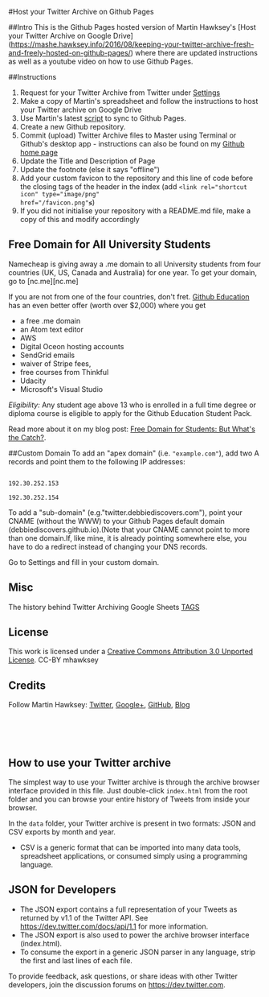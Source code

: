 #Host your Twitter Archive on Github Pages


##Intro
This is the Github Pages hosted version of Martin Hawksey's [Host your Twitter Archive on Google Drive]  (https://mashe.hawksey.info/2016/08/keeping-your-twitter-archive-fresh-and-freely-hosted-on-github-pages/) where there are updated instructions as well as a youtube video on how to use Github Pages.

##Instructions
1. Request for your Twitter Archive from Twitter under [Settings](https://twitter.com/settings/account#tweet_export)
2. Make a copy of Martin's spreadsheet and follow the instructions to host your Twitter archive on Google Drive
3. Use Martin's latest [script](https://script.google.com/macros/s/AKfycbzbBwpWfqL4VMy9DYmaEaqZucGlXK6yKKEZWFqPzG6o0AKC2OjR/exec) to sync to Github Pages.
4. Create a new Github repository.
5. Commit (upload) Twitter Archive files to Master using Terminal or Github's desktop app - instructions can also be found on my [Github home page](https://debbiediscovers.github.io)
6. Update the Title and Description of Page
7. Update the footnote (else it says "offline")
7. Add your custom favicon to the repository and this line of code before the closing tags </head> of the header in the index (add <code>&lt;link rel="shortcut icon" type="image/png" href="/favicon.png"&lg;</code>)
8. If you did not initialise your repository with a README.md file, make a copy of this and modify accordingly

## Free Domain for All University Students
Namecheap is giving away a .me domain to all University students from four countries (UK, US, Canada and Australia) for one year. To get your domain, go to [nc.me][nc.me]

If you are not from one of the four countries, don't fret. [Github Education](https://education.github.com/pack) has an even better offer (worth over $2,000) where you get
- a free .me domain
- an Atom text editor
- AWS
- Digital Oceon hosting accounts
- SendGrid emails
- waiver of Stripe fees, 
- free courses from Thinkful 
- Udacity
- Microsoft's Visual Studio

*Eligibility:* Any student age above 13 who is enrolled in a full time degree or diploma course is eligible to apply for the Github Education Student Pack. 

Read more about it on my blog post: [Free Domain for Students: But What's the Catch?](http://debbiediscovers.com/blog/free-domain-for-students/). 

##Custom Domain
To add an "apex domain" (i.e. <code>"example.com"</code>), add two A records and point them to the following IP addresses:
<pre><code>
192.30.252.153<br>
192.30.252.154
</code></pre>

To add a "sub-domain" (e.g."twitter.debbiediscovers.com"), point your CNAME (without the WWW) to your Github Pages default domain (debbiediscovers.github.io).(Note that your CNAME cannot point to more than one domain.If, like mine, it is already pointing somewhere else, you have to do a redirect instead of changing your DNS records. 

Go to Settings and fill in your custom domain.


## Misc 

The history behind Twitter Archiving Google Sheets [TAGS](https://mashe.hawksey.info/2016/05/twitter-archive-google-sheets-tags-just-got-a-bit-easier-with-an-easy-setup/)

## License

This work is licensed under a [Creative Commons Attribution 3.0 Unported License](https://creativecommons.org/licenses/by/3.0/). CC-BY mhawksey


## Credits

Follow Martin Hawksey: [Twitter](https://twitter.com/mhawksey), [Google+](https://plus.google.com/u/0/+MartinHawksey), [GitHub](https://github.com/mhawksey), [Blog](https://mashe.hawksey.info/)


<br>
<br>
<br>

## How to use your Twitter archive

The simplest way to use your Twitter archive is through the archive browser interface provided in this file. Just double-click `index.html` from the root folder and you can browse your entire history of Tweets from inside your browser.

In the `data` folder, your Twitter archive is present in two formats: JSON and CSV exports by month and year.

* CSV is a generic format that can be imported into many data tools, spreadsheet applications, or consumed simply using a programming language.

## JSON for Developers

* The JSON export contains a full representation of your Tweets as returned by v1.1 of the Twitter API. See https://dev.twitter.com/docs/api/1.1 for more information.
* The JSON export is also used to power the archive browser interface (index.html).
* To consume the export in a generic JSON parser in any language, strip the first and last lines of each file.

To provide feedback, ask questions, or share ideas with other Twitter developers, join the discussion forums on https://dev.twitter.com.
